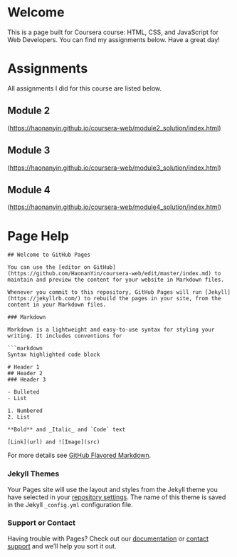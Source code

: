 # Welcome

This is a page built for Coursera course: HTML, CSS, and JavaScript for Web Developers. You can find my assignments below.
Have a great day!

# Assignments
All assignments I did for this course are listed below.
## Module 2
(https://haonanyin.github.io/coursera-web/module2_solution/index.html)
## Module 3
(https://haonanyin.github.io/coursera-web/module3_solution/index.html)
## Module 4
(https://haonanyin.github.io/coursera-web/module4_solution/index.html)

# Page Help
```
## Welcome to GitHub Pages

You can use the [editor on GitHub](https://github.com/HaonanYin/coursera-web/edit/master/index.md) to maintain and preview the content for your website in Markdown files.

Whenever you commit to this repository, GitHub Pages will run [Jekyll](https://jekyllrb.com/) to rebuild the pages in your site, from the content in your Markdown files.

### Markdown

Markdown is a lightweight and easy-to-use syntax for styling your writing. It includes conventions for

```markdown
Syntax highlighted code block

# Header 1
## Header 2
### Header 3

- Bulleted
- List

1. Numbered
2. List

**Bold** and _Italic_ and `Code` text

[Link](url) and ![Image](src)
```

For more details see [GitHub Flavored Markdown](https://guides.github.com/features/mastering-markdown/).

### Jekyll Themes

Your Pages site will use the layout and styles from the Jekyll theme you have selected in your [repository settings](https://github.com/HaonanYin/coursera-web/settings). The name of this theme is saved in the Jekyll `_config.yml` configuration file.

### Support or Contact

Having trouble with Pages? Check out our [documentation](https://help.github.com/categories/github-pages-basics/) or [contact support](https://github.com/contact) and we’ll help you sort it out.
```
